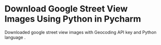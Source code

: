 # Download Google Street View Images Using Python in Pycharm

Downloaded google street view images with Geocoding API key and Python language . 
